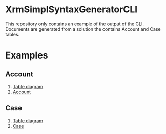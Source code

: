 # XrmSimplSyntaxGeneratorCLI
This repository only contains an example of the output of the CLI.
Documents are generated from a solution the contains Account and Case tables.
# Examples
## Account
1. [Table diagram](Docs/Account/Mermaid.md)
1. [Account](Docs/Account/Forms/Account.md)
## Case
1. [Table diagram](Docs/Case/Mermaid.md)
1. [Case](Docs/Case/Forms/Case.md)
